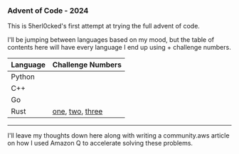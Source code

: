 ### Advent of Code - 2024

This is 5herl0cked's first attempt at trying the full advent of code.

I'll be jumping between languages based on my mood, but the table of contents here will have every language I end up using + challenge numbers.

| Language | Challenge Numbers                            |
|----------|----------------------------------------------|
| Python   |                                              |
| C++      |                                              |
| Go       |                                              |
| Rust     | [one](./one), [two](./two), [three](./three) |


---

I'll leave my thoughts down here along with writing a community.aws article on how I used Amazon Q to accelerate solving these problems.
